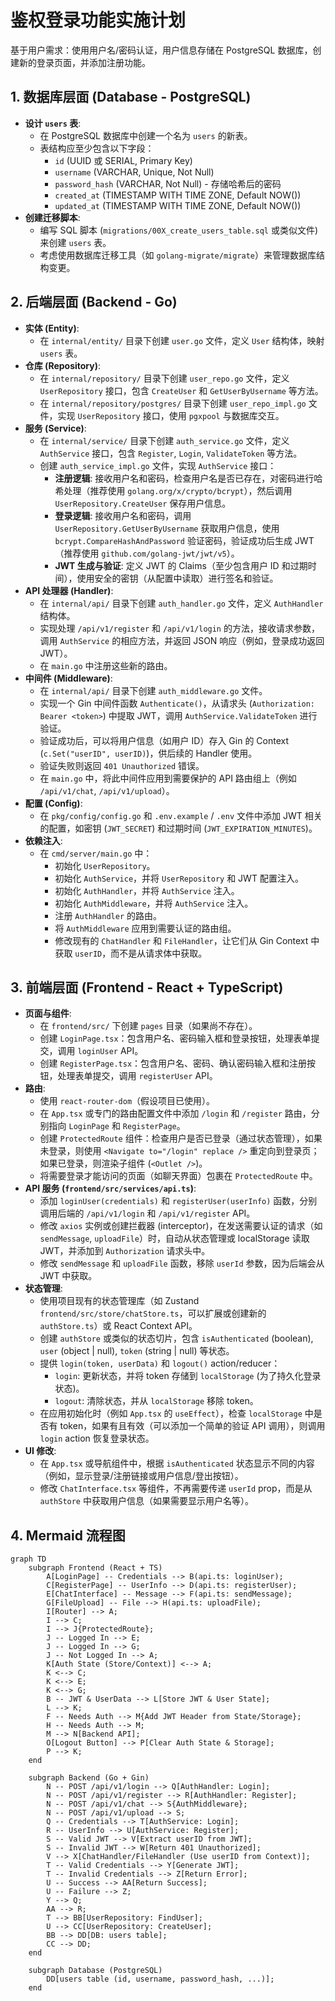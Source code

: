 # 鉴权登录功能实施计划

基于用户需求：使用用户名/密码认证，用户信息存储在 PostgreSQL 数据库，创建新的登录页面，并添加注册功能。

## 1. 数据库层面 (Database - PostgreSQL)

*   **设计 `users` 表**:
    *   在 PostgreSQL 数据库中创建一个名为 `users` 的新表。
    *   表结构应至少包含以下字段：
        *   `id` (UUID 或 SERIAL, Primary Key)
        *   `username` (VARCHAR, Unique, Not Null)
        *   `password_hash` (VARCHAR, Not Null) - 存储哈希后的密码
        *   `created_at` (TIMESTAMP WITH TIME ZONE, Default NOW())
        *   `updated_at` (TIMESTAMP WITH TIME ZONE, Default NOW())
*   **创建迁移脚本**:
    *   编写 SQL 脚本 (`migrations/00X_create_users_table.sql` 或类似文件) 来创建 `users` 表。
    *   考虑使用数据库迁移工具（如 `golang-migrate/migrate`）来管理数据库结构变更。

## 2. 后端层面 (Backend - Go)

*   **实体 (Entity)**:
    *   在 `internal/entity/` 目录下创建 `user.go` 文件，定义 `User` 结构体，映射 `users` 表。
*   **仓库 (Repository)**:
    *   在 `internal/repository/` 目录下创建 `user_repo.go` 文件，定义 `UserRepository` 接口，包含 `CreateUser` 和 `GetUserByUsername` 等方法。
    *   在 `internal/repository/postgres/` 目录下创建 `user_repo_impl.go` 文件，实现 `UserRepository` 接口，使用 `pgxpool` 与数据库交互。
*   **服务 (Service)**:
    *   在 `internal/service/` 目录下创建 `auth_service.go` 文件，定义 `AuthService` 接口，包含 `Register`, `Login`, `ValidateToken` 等方法。
    *   创建 `auth_service_impl.go` 文件，实现 `AuthService` 接口：
        *   **注册逻辑**: 接收用户名和密码，检查用户名是否已存在，对密码进行哈希处理（推荐使用 `golang.org/x/crypto/bcrypt`），然后调用 `UserRepository.CreateUser` 保存用户信息。
        *   **登录逻辑**: 接收用户名和密码，调用 `UserRepository.GetUserByUsername` 获取用户信息，使用 `bcrypt.CompareHashAndPassword` 验证密码，验证成功后生成 JWT（推荐使用 `github.com/golang-jwt/jwt/v5`）。
        *   **JWT 生成与验证**: 定义 JWT 的 Claims（至少包含用户 ID 和过期时间），使用安全的密钥（从配置中读取）进行签名和验证。
*   **API 处理器 (Handler)**:
    *   在 `internal/api/` 目录下创建 `auth_handler.go` 文件，定义 `AuthHandler` 结构体。
    *   实现处理 `/api/v1/register` 和 `/api/v1/login` 的方法，接收请求参数，调用 `AuthService` 的相应方法，并返回 JSON 响应（例如，登录成功返回 JWT）。
    *   在 `main.go` 中注册这些新的路由。
*   **中间件 (Middleware)**:
    *   在 `internal/api/` 目录下创建 `auth_middleware.go` 文件。
    *   实现一个 Gin 中间件函数 `Authenticate()`，从请求头 (`Authorization: Bearer <token>`) 中提取 JWT，调用 `AuthService.ValidateToken` 进行验证。
    *   验证成功后，可以将用户信息（如用户 ID）存入 Gin 的 Context (`c.Set("userID", userID)`)，供后续的 Handler 使用。
    *   验证失败则返回 `401 Unauthorized` 错误。
    *   在 `main.go` 中，将此中间件应用到需要保护的 API 路由组上（例如 `/api/v1/chat`, `/api/v1/upload`）。
*   **配置 (Config)**:
    *   在 `pkg/config/config.go` 和 `.env.example` / `.env` 文件中添加 JWT 相关的配置，如密钥 (`JWT_SECRET`) 和过期时间 (`JWT_EXPIRATION_MINUTES`)。
*   **依赖注入**:
    *   在 `cmd/server/main.go` 中：
        *   初始化 `UserRepository`。
        *   初始化 `AuthService`，并将 `UserRepository` 和 JWT 配置注入。
        *   初始化 `AuthHandler`，并将 `AuthService` 注入。
        *   初始化 `AuthMiddleware`，并将 `AuthService` 注入。
        *   注册 `AuthHandler` 的路由。
        *   将 `AuthMiddleware` 应用到需要认证的路由组。
        *   修改现有的 `ChatHandler` 和 `FileHandler`，让它们从 Gin Context 中获取 `userID`，而不是从请求体中获取。

## 3. 前端层面 (Frontend - React + TypeScript)

*   **页面与组件**:
    *   在 `frontend/src/` 下创建 `pages` 目录（如果尚不存在）。
    *   创建 `LoginPage.tsx`：包含用户名、密码输入框和登录按钮，处理表单提交，调用 `loginUser` API。
    *   创建 `RegisterPage.tsx`：包含用户名、密码、确认密码输入框和注册按钮，处理表单提交，调用 `registerUser` API。
*   **路由**:
    *   使用 `react-router-dom`（假设项目已使用）。
    *   在 `App.tsx` 或专门的路由配置文件中添加 `/login` 和 `/register` 路由，分别指向 `LoginPage` 和 `RegisterPage`。
    *   创建 `ProtectedRoute` 组件：检查用户是否已登录（通过状态管理），如果未登录，则使用 `<Navigate to="/login" replace />` 重定向到登录页；如果已登录，则渲染子组件 (`<Outlet />`)。
    *   将需要登录才能访问的页面（如聊天界面）包裹在 `ProtectedRoute` 中。
*   **API 服务 (`frontend/src/services/api.ts`)**:
    *   添加 `loginUser(credentials)` 和 `registerUser(userInfo)` 函数，分别调用后端的 `/api/v1/login` 和 `/api/v1/register` API。
    *   修改 `axios` 实例或创建拦截器 (interceptor)，在发送需要认证的请求（如 `sendMessage`, `uploadFile`）时，自动从状态管理或 localStorage 读取 JWT，并添加到 `Authorization` 请求头中。
    *   修改 `sendMessage` 和 `uploadFile` 函数，移除 `userId` 参数，因为后端会从 JWT 中获取。
*   **状态管理**:
    *   使用项目现有的状态管理库（如 Zustand `frontend/src/store/chatStore.ts`，可以扩展或创建新的 `authStore.ts`）或 React Context API。
    *   创建 `authStore` 或类似的状态切片，包含 `isAuthenticated` (boolean), `user` (object | null), `token` (string | null) 等状态。
    *   提供 `login(token, userData)` 和 `logout()` action/reducer：
        *   `login`: 更新状态，并将 token 存储到 `localStorage` (为了持久化登录状态)。
        *   `logout`: 清除状态，并从 `localStorage` 移除 token。
    *   在应用初始化时（例如 `App.tsx` 的 `useEffect`），检查 `localStorage` 中是否有 token，如果有且有效（可以添加一个简单的验证 API 调用），则调用 `login` action 恢复登录状态。
*   **UI 修改**:
    *   在 `App.tsx` 或导航组件中，根据 `isAuthenticated` 状态显示不同的内容（例如，显示登录/注册链接或用户信息/登出按钮）。
    *   修改 `ChatInterface.tsx` 等组件，不再需要传递 `userId` prop，而是从 `authStore` 中获取用户信息（如果需要显示用户名等）。

## 4. Mermaid 流程图

```mermaid
graph TD
    subgraph Frontend (React + TS)
        A[LoginPage] -- Credentials --> B(api.ts: loginUser);
        C[RegisterPage] -- UserInfo --> D(api.ts: registerUser);
        E[ChatInterface] -- Message --> F(api.ts: sendMessage);
        G[FileUpload] -- File --> H(api.ts: uploadFile);
        I[Router] --> A;
        I --> C;
        I --> J{ProtectedRoute};
        J -- Logged In --> E;
        J -- Logged In --> G;
        J -- Not Logged In --> A;
        K[Auth State (Store/Context)] <--> A;
        K <--> C;
        K <--> E;
        K <--> G;
        B -- JWT & UserData --> L[Store JWT & User State];
        L --> K;
        F -- Needs Auth --> M{Add JWT Header from State/Storage};
        H -- Needs Auth --> M;
        M --> N[Backend API];
        O[Logout Button] --> P[Clear Auth State & Storage];
        P --> K;
    end

    subgraph Backend (Go + Gin)
        N -- POST /api/v1/login --> Q[AuthHandler: Login];
        N -- POST /api/v1/register --> R[AuthHandler: Register];
        N -- POST /api/v1/chat --> S{AuthMiddleware};
        N -- POST /api/v1/upload --> S;
        Q -- Credentials --> T[AuthService: Login];
        R -- UserInfo --> U[AuthService: Register];
        S -- Valid JWT --> V[Extract userID from JWT];
        S -- Invalid JWT --> W[Return 401 Unauthorized];
        V --> X[ChatHandler/FileHandler (Use userID from Context)];
        T -- Valid Credentials --> Y[Generate JWT];
        T -- Invalid Credentials --> Z[Return Error];
        U -- Success --> AA[Return Success];
        U -- Failure --> Z;
        Y --> Q;
        AA --> R;
        T --> BB[UserRepository: FindUser];
        U --> CC[UserRepository: CreateUser];
        BB --> DD[DB: users table];
        CC --> DD;
    end

    subgraph Database (PostgreSQL)
        DD[users table (id, username, password_hash, ...)];
    end